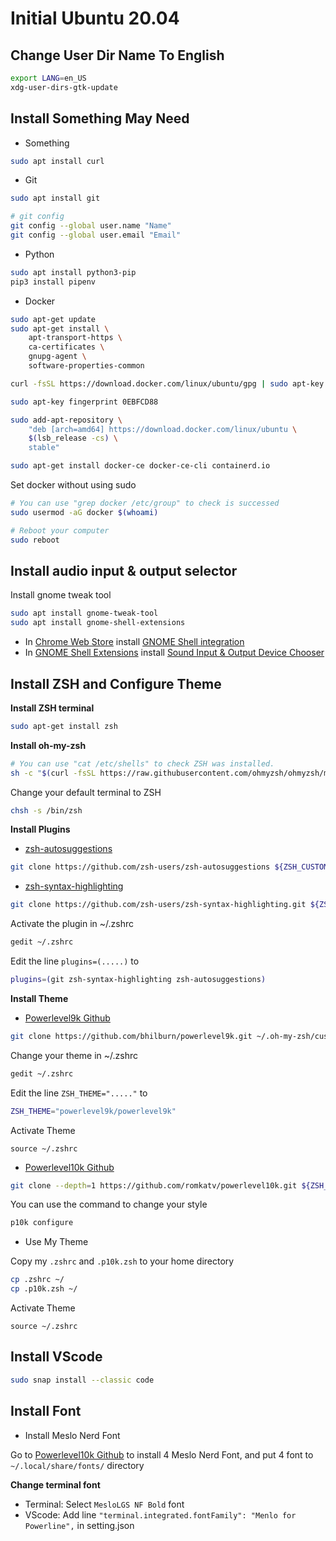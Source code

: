 # Initial Ubuntu 20.04
## Change User Dir Name To English
```sh
export LANG=en_US
xdg-user-dirs-gtk-update
```

## Install Something May Need
- Something
```sh
sudo apt install curl
```

- Git
```sh
sudo apt install git

# git config
git config --global user.name "Name"
git config --global user.email "Email"
```
- Python
```sh
sudo apt install python3-pip
pip3 install pipenv
```

- Docker
```sh
sudo apt-get update
sudo apt-get install \
    apt-transport-https \
    ca-certificates \
    gnupg-agent \
    software-properties-common

curl -fsSL https://download.docker.com/linux/ubuntu/gpg | sudo apt-key add -

sudo apt-key fingerprint 0EBFCD88

sudo add-apt-repository \
    "deb [arch=amd64] https://download.docker.com/linux/ubuntu \
    $(lsb_release -cs) \
    stable"

sudo apt-get install docker-ce docker-ce-cli containerd.io
```

Set docker without using sudo
```sh
# You can use "grep docker /etc/group" to check is successed
sudo usermod -aG docker $(whoami)

# Reboot your computer
sudo reboot
```

## Install audio input & output selector
Install gnome tweak tool
```sh
sudo apt install gnome-tweak-tool
sudo apt install gnome-shell-extensions
```
- In [Chrome Web Store](https://chrome.google.com/webstore/category/extensions) install [GNOME Shell integration](https://chrome.google.com/webstore/detail/gnome-shell-integration/gphhapmejobijbbhgpjhcjognlahblep)
- In [GNOME Shell Extensions](https://extensions.gnome.org) install [Sound Input & Output Device Chooser](https://extensions.gnome.org/extension/906/sound-output-device-chooser/)


## Install ZSH and Configure Theme
**Install ZSH terminal**
```sh
sudo apt-get install zsh
```

**Install oh-my-zsh**
```sh
# You can use "cat /etc/shells" to check ZSH was installed.
sh -c "$(curl -fsSL https://raw.githubusercontent.com/ohmyzsh/ohmyzsh/master/tools/install.sh)"
```

Change your default terminal to ZSH
```sh
chsh -s /bin/zsh
```
**Install Plugins**
- [zsh-autosuggestions](https://github.com/zsh-users/zsh-syntax-highlighting)
```sh
git clone https://github.com/zsh-users/zsh-autosuggestions ${ZSH_CUSTOM:-~/.oh-my-zsh/custom}/plugins/zsh-autosuggestions
```

- [zsh-syntax-highlighting](https://github.com/zsh-users/zsh-syntax-highlighting)
```sh
git clone https://github.com/zsh-users/zsh-syntax-highlighting.git ${ZSH_CUSTOM:-~/.oh-my-zsh/custom}/plugins/zsh-syntax-highlighting
```

Activate the plugin in ~/.zshrc
```sh
gedit ~/.zshrc
```

Edit the line `plugins=(.....)` to 
```sh
plugins=(git zsh-syntax-highlighting zsh-autosuggestions)
```

**Install Theme**
- [Powerlevel9k Github](https://github.com/Powerlevel9k/powerlevel9k)

```sh
git clone https://github.com/bhilburn/powerlevel9k.git ~/.oh-my-zsh/custom/themes/powerlevel9k
```

Change your theme in ~/.zshrc
```sh
gedit ~/.zshrc
```

Edit the line `ZSH_THEME="....."` to 
```sh
ZSH_THEME="powerlevel9k/powerlevel9k"
```
Activate Theme
```
source ~/.zshrc
```

- [Powerlevel10k Github](https://github.com/romkatv/powerlevel10k#meslo-nerd-font-patched-for-powerlevel10k)
```sh
git clone --depth=1 https://github.com/romkatv/powerlevel10k.git ${ZSH_CUSTOM:-$HOME/.oh-my-zsh/custom}/themes/powerlevel10k
```

You can use the command to change your style
```sh
p10k configure
```

- Use My Theme

Copy my `.zshrc` and `.p10k.zsh` to your home directory
```sh
cp .zshrc ~/
cp .p10k.zsh ~/
```

Activate Theme
```
source ~/.zshrc
```

## Install VScode
```sh
sudo snap install --classic code 
```

## Install Font
- Install Meslo Nerd Font

Go to [Powerlevel10k Github](https://github.com/romkatv/powerlevel10k#meslo-nerd-font-patched-for-powerlevel10k) to install 4 Meslo Nerd Font, and put 4 font to `~/.local/share/fonts/` directory

**Change terminal font**
- Terminal: Select `MesloLGS NF Bold` font
- VScode: Add line `"terminal.integrated.fontFamily": "Menlo for Powerline",` in setting.json